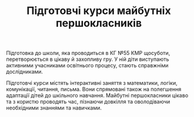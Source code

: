 ﻿---
title: Підготовчі курси майбутніх першокласників
---

Підготовка до школи, яка проводиться в КГ №55 КМР щосуботи, перетворюється в цікаву  й захопливу гру. У ній діти виступають активними учасниками освітнього процесу, стають справжніми дослідниками. 

Підготовчі курси містять інтерактивні заняття з математики, логіки, комунікації, читання, письма. Вони спрямовані також на полегшення адаптації дітей до шкільного навчання.  Майбутні першокласники цікаво та з користю проводять час, пізнаючи довкілля та оволодіваючи необхідними знаннями та навичками.

<slideshow />

